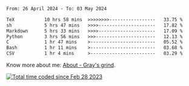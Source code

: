 <!--START_SECTION:waka-->

```txt
From: 26 April 2024 - To: 03 May 2024

TeX           10 hrs 58 mins  >>>>>>>>-----------------   33.75 %
sh            5 hrs 47 mins   >>>>---------------------   17.82 %
Markdown      5 hrs 33 mins   >>>>---------------------   17.09 %
Python        3 hrs 56 mins   >>>----------------------   12.13 %
C             1 hr 47 mins    >------------------------   05.52 %
Bash          1 hr 11 mins    >------------------------   03.68 %
CSV           1 hr 4 mins     >------------------------   03.29 %
```

<!--END_SECTION:waka-->

<!-- [![grayxu's github stats](https://github-readme-stats.vercel.app/api?username=grayxu&count_private=true&show_icons=true)](https://github.com/grayxu) -->

Know more about me: [About - Gray's grind](https://www.grayxu.cn/).
<p align="left">
  <a href="https://wakatime.com/@c69eb31e-43a1-463f-8968-c3449e386f57"><img src="https://wakatime.com/badge/user/c69eb31e-43a1-463f-8968-c3449e386f57.svg" title="Total time coded since Feb 28 2023" /></a>
</p>

